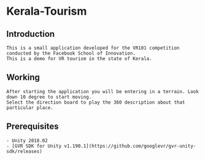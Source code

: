 # Kerala-Tourism
## Introduction
	This is a small application developed for the VR101 competition conducted by the Facebook School of Innovation. 
	This is a demo for VR tourism in the state of Kerala.

## Working
	After starting the application you will be entering in a terrain. Look down 10 degree to start moving.	
	Select the direction board to play the 360 description about that particular place.

## Prerequisites
	- Unity 2018.02
	- [GVR SDK for Unity v1.190.1](https://github.com/googlevr/gvr-unity-sdk/releases)